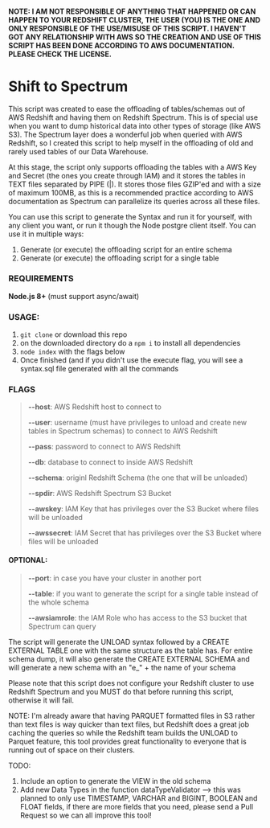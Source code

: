 #### NOTE: I AM NOT RESPONSIBLE OF ANYTHING THAT HAPPENED OR CAN HAPPEN TO YOUR REDSHIFT CLUSTER, THE USER (YOU) IS THE ONE AND ONLY RESPONSIBLE OF THE USE/MISUSE OF THIS SCRIPT. I HAVEN'T GOT ANY RELATIONSHIP WITH AWS SO THE CREATION AND USE OF THIS SCRIPT HAS BEEN DONE ACCORDING TO AWS DOCUMENTATION. PLEASE CHECK THE LICENSE.

# Shift to Spectrum

This script was created to ease the offloading of tables/schemas out of AWS Redshift and having them on Redshift Spectrum. This is of special use when you want to dump historical data into other types of storage (like AWS S3). The Spectrum layer does a wonderful job when queried with AWS Redshift, so I created this script to help myself in the offloading of old and rarely used tables of our Data Warehouse.

At this stage, the script only supports offloading the tables with a AWS Key and Secret (the ones you create through IAM) and it stores the tables in TEXT files separated by PIPE (|). It stores those files GZIP'ed and with a size of maximum 100MB, as this is a recommended practice according to AWS documentation as Spectrum can parallelize its queries across all these files.

You can use this script to generate the Syntax and run it for yourself, with any client you want, or run it though the Node postgre client itself. You can use it in multiple ways:
1. Generate (or execute) the offloading script for an entire schema
2. Generate (or execute) the offloading script for a single table

### REQUIREMENTS
**Node.js 8+** (must support async/await)

### USAGE:
1. `git clone` or download this repo
2. on the downloaded directory do a `npm i` to install all dependencies
3. `node index` with the flags below
4. Once finished (and if you didn't use the execute flag, you will see a syntax.sql file generated with all the commands

### FLAGS
> **--host**: AWS Redshift host to connect to
> 
> **--user**: username (must have privileges to unload and create new tables in Spectrum schemas) to connect to AWS Redshift
> 
> **--pass**: password to connect to AWS Redshift
> 
> **--db**: database to connect to inside AWS Redshift
> 
> **--schema**: originl Redshift Schema (the one that will be unloaded)
> 
> **--spdir**: AWS Redshift Spectrum S3 Bucket
> 
> **--awskey**: IAM Key that has privileges over the S3 Bucket where files will be unloaded
> 
> **--awssecret**: IAM Secret that has privileges over the S3 Bucket where files will be unloaded
#### OPTIONAL:
> **--port**: in case you have your cluster in another port
> 
> **--table**: if you want to generate the script for a single table instead of the whole schema
> 
> **--awsiamrole**: the IAM Role who has access to the S3 bucket that Spectrum can query

The script will generate the UNLOAD syntax followed by a CREATE EXTERNAL TABLE one with the same structure as the table has. For entire schema dump, it will also generate the CREATE EXTERNAL SCHEMA and will generate a new schema with an "e_" + the name of your schema 

Please note that this script does not configure your Redshift cluster to use Redshift Spectrum and you MUST do that before running this script, otherwise it will fail. 

NOTE: I'm already aware that having PARQUET formatted files in S3 rather than text files is way quicker than text files, but Redshift does a great job caching the queries so while the Redshift team builds the UNLOAD to Parquet feature, this tool provides great functionality to everyone that is running out of space on their clusters.

TODO:
1. Include an option to generate the VIEW in the old schema
2. Add new Data Types in the function dataTypeValidator --> this was planned to only use TIMESTAMP, VARCHAR and BIGINT, BOOLEAN and FLOAT fields, if there are more fields that you need, please send a Pull Request so we can all improve this tool!